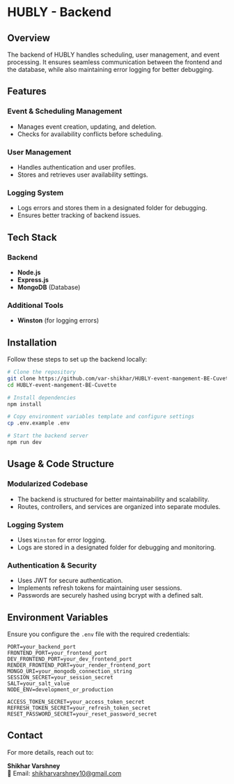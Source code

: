 # HUBLY - Backend

## Overview

The backend of HUBLY handles scheduling, user management, and event processing. It ensures seamless communication between the frontend and the database, while also maintaining error logging for better debugging.

## Features

### Event & Scheduling Management

- Manages event creation, updating, and deletion.
- Checks for availability conflicts before scheduling.

### User Management

- Handles authentication and user profiles.
- Stores and retrieves user availability settings.

### Logging System

- Logs errors and stores them in a designated folder for debugging.
- Ensures better tracking of backend issues.

## Tech Stack

### Backend

- **Node.js**
- **Express.js**
- **MongoDB** (Database)

### Additional Tools

- **Winston** (for logging errors)

## Installation

Follow these steps to set up the backend locally:

```sh
# Clone the repository
git clone https://github.com/var-shikhar/HUBLY-event-mangement-BE-Cuvette.git
cd HUBLY-event-mangement-BE-Cuvette

# Install dependencies
npm install

# Copy environment variables template and configure settings
cp .env.example .env

# Start the backend server
npm run dev
```

## Usage & Code Structure

### Modularized Codebase

- The backend is structured for better maintainability and scalability.
- Routes, controllers, and services are organized into separate modules.

### Logging System

- Uses `Winston` for error logging.
- Logs are stored in a designated folder for debugging and monitoring.

### Authentication & Security

- Uses JWT for secure authentication.
- Implements refresh tokens for maintaining user sessions.
- Passwords are securely hashed using bcrypt with a defined salt.

## Environment Variables

Ensure you configure the `.env` file with the required credentials:

```env
PORT=your_backend_port
FRONTEND_PORT=your_frontend_port
DEV_FRONTEND_PORT=your_dev_frontend_port
RENDER_FRONTEND_PORT=your_render_frontend_port
MONGO_URI=your_mongodb_connection_string
SESSION_SECRET=your_session_secret
SALT=your_salt_value
NODE_ENV=development_or_production

ACCESS_TOKEN_SECRET=your_access_token_secret
REFRESH_TOKEN_SECRET=your_refresh_token_secret
RESET_PASSWORD_SECRET=your_reset_password_secret
```

## Contact

For more details, reach out to:

**Shikhar Varshney**  
📧 Email: [shikharvarshney10@gmail.com](mailto:shikharvarshney10@gmail.com)
